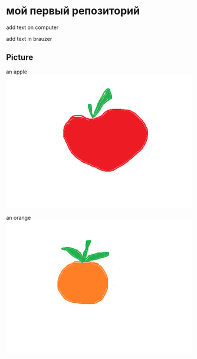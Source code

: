 # мой первый репозиторий

add text on computer

add text in brauzer


## Picture
an apple
![apple](apple.jpg)

an orange
![orange](orange.jpg)


